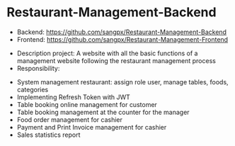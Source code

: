 # Restaurant-Management-Backend
- Backend: https://github.com/sangpx/Restaurant-Management-Backend
- Frontend: https://github.com/sangpx/Restaurant-Management-Frontend
* Description project:
A website with all the basic functions of a management website following the restaurant management process
* Responsibility:
- System management restaurant: assign role user, manage tables, foods, categories
- Implementing Refresh Token with JWT
- Table booking online management for customer
- Table booking management at the counter for the manager
- Food order management for cashier
- Payment and Print Invoice management for cashier
- ﻿﻿S﻿ales statistics report
